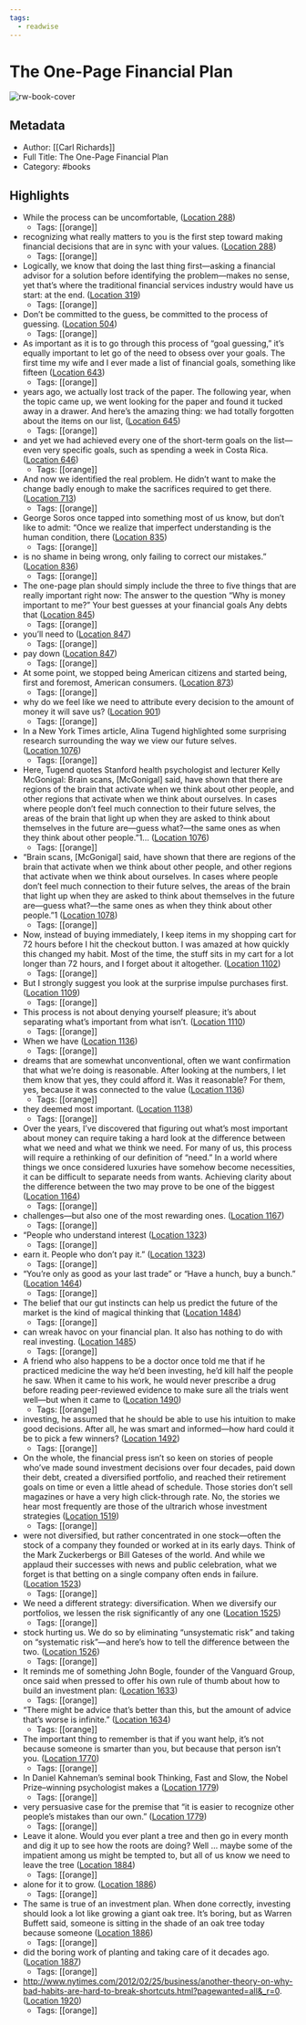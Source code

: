 ```yaml
---
tags:
  - readwise
---
```


# The One-Page Financial Plan

![rw-book-cover](https://images-na.ssl-images-amazon.com/images/I/51H7A%2BLUPxL._SL200_.jpg)

## Metadata
- Author: [[Carl Richards]]
- Full Title: The One-Page Financial Plan
- Category: #books

## Highlights
- While the process can be uncomfortable, ([Location 288](https://readwise.io/to_kindle?action=open&asin=B00NCLPGN0&location=288))
    - Tags: [[orange]] 
- recognizing what really matters to you is the first step toward making financial decisions that are in sync with your values. ([Location 288](https://readwise.io/to_kindle?action=open&asin=B00NCLPGN0&location=288))
    - Tags: [[orange]] 
- Logically, we know that doing the last thing first—asking a financial advisor for a solution before identifying the problem—makes no sense, yet that’s where the traditional financial services industry would have us start: at the end. ([Location 319](https://readwise.io/to_kindle?action=open&asin=B00NCLPGN0&location=319))
    - Tags: [[orange]] 
- Don’t be committed to the guess, be committed to the process of guessing. ([Location 504](https://readwise.io/to_kindle?action=open&asin=B00NCLPGN0&location=504))
    - Tags: [[orange]] 
- As important as it is to go through this process of “goal guessing,” it’s equally important to let go of the need to obsess over your goals. The first time my wife and I ever made a list of financial goals, something like fifteen ([Location 643](https://readwise.io/to_kindle?action=open&asin=B00NCLPGN0&location=643))
    - Tags: [[orange]] 
- years ago, we actually lost track of the paper. The following year, when the topic came up, we went looking for the paper and found it tucked away in a drawer. And here’s the amazing thing: we had totally forgotten about the items on our list, ([Location 645](https://readwise.io/to_kindle?action=open&asin=B00NCLPGN0&location=645))
    - Tags: [[orange]] 
- and yet we had achieved every one of the short-term goals on the list—even very specific goals, such as spending a week in Costa Rica. ([Location 646](https://readwise.io/to_kindle?action=open&asin=B00NCLPGN0&location=646))
    - Tags: [[orange]] 
- And now we identified the real problem. He didn’t want to make the change badly enough to make the sacrifices required to get there. ([Location 713](https://readwise.io/to_kindle?action=open&asin=B00NCLPGN0&location=713))
    - Tags: [[orange]] 
- George Soros once tapped into something most of us know, but don’t like to admit: “Once we realize that imperfect understanding is the human condition, there ([Location 835](https://readwise.io/to_kindle?action=open&asin=B00NCLPGN0&location=835))
    - Tags: [[orange]] 
- is no shame in being wrong, only failing to correct our mistakes.” ([Location 836](https://readwise.io/to_kindle?action=open&asin=B00NCLPGN0&location=836))
    - Tags: [[orange]] 
- The one-page plan should simply include the three to five things that are really important right now: The answer to the question “Why is money important to me?” Your best guesses at your financial goals Any debts that ([Location 845](https://readwise.io/to_kindle?action=open&asin=B00NCLPGN0&location=845))
    - Tags: [[orange]] 
- you’ll need to ([Location 847](https://readwise.io/to_kindle?action=open&asin=B00NCLPGN0&location=847))
    - Tags: [[orange]] 
- pay down ([Location 847](https://readwise.io/to_kindle?action=open&asin=B00NCLPGN0&location=847))
    - Tags: [[orange]] 
- At some point, we stopped being American citizens and started being, first and foremost, American consumers. ([Location 873](https://readwise.io/to_kindle?action=open&asin=B00NCLPGN0&location=873))
    - Tags: [[orange]] 
- why do we feel like we need to attribute every decision to the amount of money it will save us? ([Location 901](https://readwise.io/to_kindle?action=open&asin=B00NCLPGN0&location=901))
    - Tags: [[orange]] 
- In a New York Times article, Alina Tugend highlighted some surprising research surrounding the way we view our future selves. ([Location 1076](https://readwise.io/to_kindle?action=open&asin=B00NCLPGN0&location=1076))
    - Tags: [[orange]] 
- Here, Tugend quotes Stanford health psychologist and lecturer Kelly McGonigal: Brain scans, [McGonigal] said, have shown that there are regions of the brain that activate when we think about other people, and other regions that activate when we think about ourselves. In cases where people don’t feel much connection to their future selves, the areas of the brain that light up when they are asked to think about themselves in the future are—guess what?—the same ones as when they think about other people.”1... ([Location 1076](https://readwise.io/to_kindle?action=open&asin=B00NCLPGN0&location=1076))
    - Tags: [[orange]] 
- “Brain scans, [McGonigal] said, have shown that there are regions of the brain that activate when we think about other people, and other regions that activate when we think about ourselves. In cases where people don’t feel much connection to their future selves, the areas of the brain that light up when they are asked to think about themselves in the future are—guess what?—the same ones as when they think about other people.”1 ([Location 1078](https://readwise.io/to_kindle?action=open&asin=B00NCLPGN0&location=1078))
    - Tags: [[orange]] 
- Now, instead of buying immediately, I keep items in my shopping cart for 72 hours before I hit the checkout button. I was amazed at how quickly this changed my habit. Most of the time, the stuff sits in my cart for a lot longer than 72 hours, and I forget about it altogether. ([Location 1102](https://readwise.io/to_kindle?action=open&asin=B00NCLPGN0&location=1102))
    - Tags: [[orange]] 
- But I strongly suggest you look at the surprise impulse purchases first. ([Location 1109](https://readwise.io/to_kindle?action=open&asin=B00NCLPGN0&location=1109))
    - Tags: [[orange]] 
- This process is not about denying yourself pleasure; it’s about separating what’s important from what isn’t. ([Location 1110](https://readwise.io/to_kindle?action=open&asin=B00NCLPGN0&location=1110))
    - Tags: [[orange]] 
- When we have ([Location 1136](https://readwise.io/to_kindle?action=open&asin=B00NCLPGN0&location=1136))
    - Tags: [[orange]] 
- dreams that are somewhat unconventional, often we want confirmation that what we’re doing is reasonable. After looking at the numbers, I let them know that yes, they could afford it. Was it reasonable? For them, yes, because it was connected to the value ([Location 1136](https://readwise.io/to_kindle?action=open&asin=B00NCLPGN0&location=1136))
    - Tags: [[orange]] 
- they deemed most important. ([Location 1138](https://readwise.io/to_kindle?action=open&asin=B00NCLPGN0&location=1138))
    - Tags: [[orange]] 
- Over the years, I’ve discovered that figuring out what’s most important about money can require taking a hard look at the difference between what we need and what we think we need. For many of us, this process will require a rethinking of our definition of “need.” In a world where things we once considered luxuries have somehow become necessities, it can be difficult to separate needs from wants. Achieving clarity about the difference between the two may prove to be one of the biggest ([Location 1164](https://readwise.io/to_kindle?action=open&asin=B00NCLPGN0&location=1164))
    - Tags: [[orange]] 
- challenges—but also one of the most rewarding ones. ([Location 1167](https://readwise.io/to_kindle?action=open&asin=B00NCLPGN0&location=1167))
    - Tags: [[orange]] 
- “People who understand interest ([Location 1323](https://readwise.io/to_kindle?action=open&asin=B00NCLPGN0&location=1323))
    - Tags: [[orange]] 
- earn it. People who don’t pay it.” ([Location 1323](https://readwise.io/to_kindle?action=open&asin=B00NCLPGN0&location=1323))
    - Tags: [[orange]] 
- “You’re only as good as your last trade” or “Have a hunch, buy a bunch.” ([Location 1464](https://readwise.io/to_kindle?action=open&asin=B00NCLPGN0&location=1464))
    - Tags: [[orange]] 
- The belief that our gut instincts can help us predict the future of the market is the kind of magical thinking that ([Location 1484](https://readwise.io/to_kindle?action=open&asin=B00NCLPGN0&location=1484))
    - Tags: [[orange]] 
- can wreak havoc on your financial plan. It also has nothing to do with real investing. ([Location 1485](https://readwise.io/to_kindle?action=open&asin=B00NCLPGN0&location=1485))
    - Tags: [[orange]] 
- A friend who also happens to be a doctor once told me that if he practiced medicine the way he’d been investing, he’d kill half the people he saw. When it came to his work, he would never prescribe a drug before reading peer-reviewed evidence to make sure all the trials went well—but when it came to ([Location 1490](https://readwise.io/to_kindle?action=open&asin=B00NCLPGN0&location=1490))
    - Tags: [[orange]] 
- investing, he assumed that he should be able to use his intuition to make good decisions. After all, he was smart and informed—how hard could it be to pick a few winners? ([Location 1492](https://readwise.io/to_kindle?action=open&asin=B00NCLPGN0&location=1492))
    - Tags: [[orange]] 
- On the whole, the financial press isn’t so keen on stories of people who’ve made sound investment decisions over four decades, paid down their debt, created a diversified portfolio, and reached their retirement goals on time or even a little ahead of schedule. Those stories don’t sell magazines or have a very high click-through rate. No, the stories we hear most frequently are those of the ultrarich whose investment strategies ([Location 1519](https://readwise.io/to_kindle?action=open&asin=B00NCLPGN0&location=1519))
    - Tags: [[orange]] 
- were not diversified, but rather concentrated in one stock—often the stock of a company they founded or worked at in its early days. Think of the Mark Zuckerbergs or Bill Gateses of the world. And while we applaud their successes with news and public celebration, what we forget is that betting on a single company often ends in failure. ([Location 1523](https://readwise.io/to_kindle?action=open&asin=B00NCLPGN0&location=1523))
    - Tags: [[orange]] 
- We need a different strategy: diversification. When we diversify our portfolios, we lessen the risk significantly of any one ([Location 1525](https://readwise.io/to_kindle?action=open&asin=B00NCLPGN0&location=1525))
    - Tags: [[orange]] 
- stock hurting us. We do so by eliminating “unsystematic risk” and taking on “systematic risk”—and here’s how to tell the difference between the two. ([Location 1526](https://readwise.io/to_kindle?action=open&asin=B00NCLPGN0&location=1526))
    - Tags: [[orange]] 
- It reminds me of something John Bogle, founder of the Vanguard Group, once said when pressed to offer his own rule of thumb about how to build an investment plan: ([Location 1633](https://readwise.io/to_kindle?action=open&asin=B00NCLPGN0&location=1633))
    - Tags: [[orange]] 
- “There might be advice that’s better than this, but the amount of advice that’s worse is infinite.” ([Location 1634](https://readwise.io/to_kindle?action=open&asin=B00NCLPGN0&location=1634))
    - Tags: [[orange]] 
- The important thing to remember is that if you want help, it’s not because someone is smarter than you, but because that person isn’t you. ([Location 1770](https://readwise.io/to_kindle?action=open&asin=B00NCLPGN0&location=1770))
    - Tags: [[orange]] 
- In Daniel Kahneman’s seminal book Thinking, Fast and Slow, the Nobel Prize–winning psychologist makes a ([Location 1779](https://readwise.io/to_kindle?action=open&asin=B00NCLPGN0&location=1779))
    - Tags: [[orange]] 
- very persuasive case for the premise that “it is easier to recognize other people’s mistakes than our own.” ([Location 1779](https://readwise.io/to_kindle?action=open&asin=B00NCLPGN0&location=1779))
    - Tags: [[orange]] 
- Leave it alone. Would you ever plant a tree and then go in every month and dig it up to see how the roots are doing? Well … maybe some of the impatient among us might be tempted to, but all of us know we need to leave the tree ([Location 1884](https://readwise.io/to_kindle?action=open&asin=B00NCLPGN0&location=1884))
    - Tags: [[orange]] 
- alone for it to grow. ([Location 1886](https://readwise.io/to_kindle?action=open&asin=B00NCLPGN0&location=1886))
    - Tags: [[orange]] 
- The same is true of an investment plan. When done correctly, investing should look a lot like growing a giant oak tree. It’s boring, but as Warren Buffett said, someone is sitting in the shade of an oak tree today because someone ([Location 1886](https://readwise.io/to_kindle?action=open&asin=B00NCLPGN0&location=1886))
    - Tags: [[orange]] 
- did the boring work of planting and taking care of it decades ago. ([Location 1887](https://readwise.io/to_kindle?action=open&asin=B00NCLPGN0&location=1887))
    - Tags: [[orange]] 
- http://www.nytimes.com/2012/02/25/business/another-theory-on-why-bad-habits-are-hard-to-break-shortcuts.html?pagewanted=all&_r=0. ([Location 1920](https://readwise.io/to_kindle?action=open&asin=B00NCLPGN0&location=1920))
    - Tags: [[orange]]


